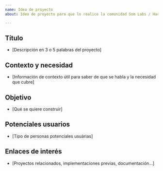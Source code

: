 ```yaml
---
name: Idea de proyecto
about: Idea de proyecto para que lo realice la comunidad Som Labs / HackASom

---
```


## Título
*  [Descripción en 3 o 5 palabras del proyecto]

## Contexto y necesidad
* [Información de contexto útil para saber de que se habla y la necesidad que cubre]

## Objetivo
*  [Qué se quiere construir]

## Potenciales usuarios
*  [Tipo de personas potenciales usuàrias]

## Enlaces de interés
*  [Proyectos relacionados, implementaciones previas, documentación...]
